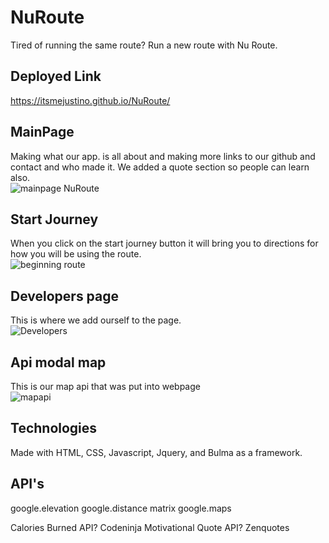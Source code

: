 # NuRoute

Tired of running the same route? Run a new route with Nu Route.
## Deployed Link

<https://itsmejustino.github.io/NuRoute/>

## MainPage

Making what our app. is all about and making more links to our github and contact and who made it.
We added a quote section so people can learn also. <br> 
![mainpage NuRoute](https://github.com/itsmejustino/NuRoute/blob/99058b8f17f01324f404952eec690544c73ba7a7/assets/Nuroute%20homepage.png)

## Start Journey

When you click on the start journey button it will bring you to directions for
how you will be using the route. <br>
![beginning route](https://github.com/itsmejustino/NuRoute/blob/99058b8f17f01324f404952eec690544c73ba7a7/assets/start%20run.png)

## Developers page

This is where we add ourself to the page. <br>
![Developers](https://github.com/itsmejustino/NuRoute/blob/99058b8f17f01324f404952eec690544c73ba7a7/assets/developers.png)

## Api modal map

This is our map api that was put into webpage<br>
![mapapi](https://github.com/itsmejustino/NuRoute/blob/99058b8f17f01324f404952eec690544c73ba7a7/assets/mapfeatures.png)

## Technologies

Made with HTML, CSS, Javascript, Jquery, and Bulma as a framework.

## API's

google.elevation
google.distance matrix
google.maps

Calories Burned API? Codeninja
Motivational Quote API? Zenquotes



